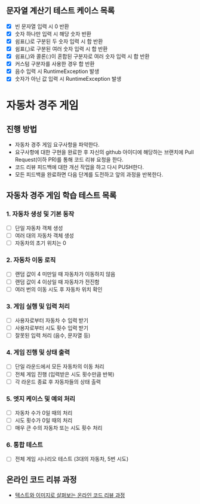 ## 문자열 계산기 테스트 케이스 목록

- [x] 빈 문자열 입력 시 0 반환
- [x] 숫자 하나만 입력 시 해당 숫자 반환
- [x] 쉼표(,)로 구분된 두 숫자 입력 시 합 반환
- [x] 쉼표(,)로 구분된 여러 숫자 입력 시 합 반환
- [x] 쉼표(,)와 콜론(:)이 혼합된 구분자로 여러 숫자 입력 시 합 반환
- [x] 커스텀 구분자를 사용한 경우 합 반환
- [x] 음수 입력 시 RuntimeException 발생
- [x] 숫자가 아닌 값 입력 시 RuntimeException 발생

# 자동차 경주 게임
## 진행 방법
* 자동차 경주 게임 요구사항을 파악한다.
* 요구사항에 대한 구현을 완료한 후 자신의 github 아이디에 해당하는 브랜치에 Pull Request(이하 PR)를 통해 코드 리뷰 요청을 한다.
* 코드 리뷰 피드백에 대한 개선 작업을 하고 다시 PUSH한다.
* 모든 피드백을 완료하면 다음 단계를 도전하고 앞의 과정을 반복한다.

## 자동차 경주 게임 학습 테스트 목록

### 1. 자동차 생성 및 기본 동작

- [ ] 단일 자동차 객체 생성
- [ ] 여러 대의 자동차 객체 생성
- [ ] 자동차의 초기 위치는 0

### 2. 자동차 이동 로직

- [ ] 랜덤 값이 4 미만일 때 자동차가 이동하지 않음
- [ ] 랜덤 값이 4 이상일 때 자동차가 전진함
- [ ] 여러 번의 이동 시도 후 자동차 위치 확인

### 3. 게임 실행 및 입력 처리

- [ ] 사용자로부터 자동차 수 입력 받기
- [ ] 사용자로부터 시도 횟수 입력 받기
- [ ] 잘못된 입력 처리 (음수, 문자열 등)

### 4. 게임 진행 및 상태 출력

- [ ] 단일 라운드에서 모든 자동차의 이동 처리
- [ ] 전체 게임 진행 (입력받은 시도 횟수만큼 반복)
- [ ] 각 라운드 종료 후 자동차들의 상태 출력

### 5. 엣지 케이스 및 예외 처리

- [ ] 자동차 수가 0일 때의 처리
- [ ] 시도 횟수가 0일 때의 처리
- [ ] 매우 큰 수의 자동차 또는 시도 횟수 처리

### 6. 통합 테스트

- [ ] 전체 게임 시나리오 테스트 (3대의 자동차, 5번 시도)



## 온라인 코드 리뷰 과정
* [텍스트와 이미지로 살펴보는 온라인 코드 리뷰 과정](https://github.com/next-step/nextstep-docs/tree/master/codereview)